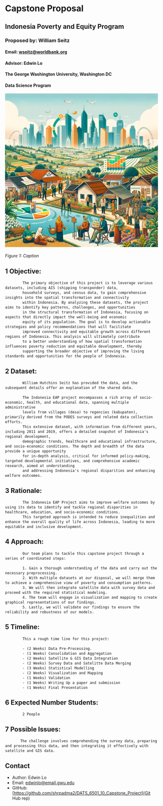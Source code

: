 
# Capstone Proposal
## Indonesia Poverty and Equity Program
### Proposed by: William Seitz
#### Email: wseitz@worldbank.org
#### Advisor: Edwin Lo
#### The George Washington University, Washington DC  
#### Data Science Program

![Figure 1: Example figure](202401_001.png)
<br>
<br>
*Figure 1: Caption*


## 1 Objective:  
 
            The primary objective of this project is to leverage various datasets, including AIS (shipping transponder) data, 
            household surveys, and census data, to gain comprehensive insights into the spatial transformation and connectivity 
            within Indonesia. By analyzing these datasets, the project aims to identify key patterns, challenges, and opportunities
            in the structural transformation of Indonesia, focusing on aspects that directly impact the well-being and economic 
            equity of its population. The goal is to develop actionable strategies and policy recommendations that will facilitate 
            improved connectivity and equitable growth across different regions of Indonesia. This analysis will ultimately contribute 
            to a better understanding of how spatial transformation influences poverty reduction and equitable development, thereby 
            supporting the broader objective of improving the living standards and opportunities for the people of Indonesia.
            



## 2 Dataset:  

            William Hutchins Seitz has provided the data, and the subsequent details offer an explanation of the shared data.

            The Indonesia EAP project encompasses a rich array of socio-economic, health, and educational data, spanning multiple administrative 
            levels from villages (desa) to regencies (kabupaten), primarily derived from the PODES surveys and related data collection efforts. 
            This extensive dataset, with information from different years, including 2011 and 2019, offers a detailed snapshot of Indonesia's regional development, 
            demographic trends, healthcare and educational infrastructure, and socio-economic conditions. The depth and breadth of the data provide a unique opportunity
            for in-depth analysis, critical for informed policy-making, targeted developmental initiatives, and comprehensive academic research, aimed at understanding
            and addressing Indonesia's regional disparities and enhancing welfare outcomes.
            

## 3 Rationale:  

            The Indonesia EAP Project aims to improve welfare outcomes by using its data to identify and tackle regional disparities in healthcare, education, and socio-economic conditions.
            This targeted approach is intended to reduce inequalities and enhance the overall quality of life across Indonesia, leading to more equitable and inclusive development.
            

## 4 Approach:  

            Our team plans to tackle this capstone project through a series of coordinated steps:

            1. Gain a thorough understanding of the data and carry out the necessary preprocessing.
            2. With multiple datasets at our disposal, we will merge them to achieve a comprehensive view of poverty and consumption patterns.
            3. We will then integrate satellite data with survey data and proceed with the required statistical modeling.
            4. The team will engage in visualization and mapping to create graphical representations of our findings.
            5. Lastly, we will validate our findings to ensure the reliability and robustness of our models.
            

## 5 Timeline:  

            This a rough time line for this project:  

            - (2 Weeks) Data Pre-Processing.  
            - (1 Weeks) Consolidation and Aggregation
            - (2 Weeks) Satellite & GIS Data Integration 
            - (2 Weeks) Survey Data and Satelitte Data Merging  
            - (3 Weeks) Statistical Modelling
            - (2 Weeks) Visualization and Mapping
            - (1 Weeks) Validation  
            - (1 Weeks) Writing Up a paper and submission
            - (1 Weeks) Final Presentation  
            

## 6 Expected Number Students:  

            2 People 
            

## 7 Possible Issues:  

           The challenge involves comprehending the survey data, preparing and processing this data, and then integrating it effectively with satellite and GIS data.
            


## Contact
- Author: Edwin Lo
- Email: [edwinlo@email.gwu.edu](Eamil)
- GitHub: [https://github.com/shrpadma2/DATS_6501_10_Capstone_Project](Git Hub rep)
